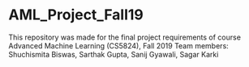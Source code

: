 # AML_Project_Fall19
This repository was made for the final project requirements of course Advanced Machine Learning (CS5824), Fall 2019
Team members: Shuchismita Biswas, Sarthak Gupta, Sanij Gyawali, Sagar Karki
